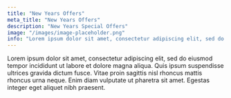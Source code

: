 ```yaml
---
title: "New Years Offers"
meta_title: "New Years Offers"
description: "New Years Special Offers"
image: "/images/image-placeholder.png"
info: "Lorem ipsum dolor sit amet, consectetur adipiscing elit, sed do eiusmod tempor incididunt ut labore et dolore magna aliqua. Quis ipsum suspendisse ultrices gravida dictum fusce. Vitae proin sagittis nisl rhoncus mattis rhoncus urna neque. Enim diam vulputate ut pharetra sit amet. Egestas integer eget aliquet nibh praesent."
---
```


Lorem ipsum dolor sit amet, consectetur adipiscing elit, sed do eiusmod tempor incididunt ut labore et dolore magna aliqua. Quis ipsum suspendisse ultrices gravida dictum fusce. Vitae proin sagittis nisl rhoncus mattis rhoncus urna neque. Enim diam vulputate ut pharetra sit amet. Egestas integer eget aliquet nibh praesent.
